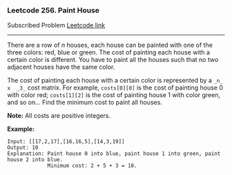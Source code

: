 ### Leetcode 256. Paint House
Subscribed Problem
[Leetcode link](https://leetcode.com/problems/paint-house/)

---

There are a row of <em>n</em> houses, each house can be painted with one of the three colors: red, blue or green. The cost of painting each house with a certain color is different. You have to paint all the houses such that no two adjacent houses have the same color.

The cost of painting each house with a certain color is represented by a  `_n_  x  _3_` cost matrix. For example, `costs[0][0]` is the cost of painting house 0 with color red; `costs[1][2]` is the cost of painting house 1 with color green, and so on... Find the minimum cost to paint all houses.

<strong>Note:</strong>
All costs are positive integers.

<strong>Example:</strong>
```
Input: [[17,2,17],[16,16,5],[14,3,19]]
Output: 10
Explanation: Paint house 0 into blue, paint house 1 into green, paint house 2 into blue. 
             Minimum cost: 2 + 5 + 3 = 10.
```
